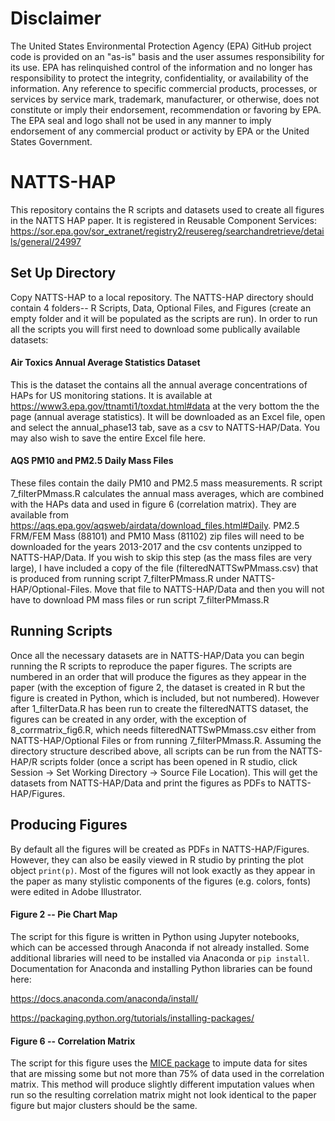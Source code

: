 # Disclaimer
The United States Environmental Protection Agency (EPA) GitHub project code is provided on an "as-is" basis and the user assumes responsibility for its use. EPA has relinquished control of the information and no longer has responsibility to protect the integrity, confidentiality, or availability of the information. Any reference to specific commercial products, processes, or services by service mark, trademark, manufacturer, or otherwise, does not constitute or imply their endorsement, recommendation or favoring by EPA. The EPA seal and logo shall not be used in any manner to imply endorsement of any commercial product or activity by EPA or the United States Government.

# NATTS-HAP
This repository contains the R scripts and datasets used to create all figures in the NATTS HAP paper.
It is registered in Reusable Component Services: https://sor.epa.gov/sor_extranet/registry2/reusereg/searchandretrieve/details/general/24997

## Set Up Directory
Copy NATTS-HAP to a local repository. The NATTS-HAP directory should contain 4 folders-- R Scripts, Data, Optional Files, and Figures (create an empty folder and it will be populated as the scripts are run). In order to run all the scripts you will first need to download some publically available datasets: 

#### Air Toxics Annual Average Statistics Dataset 
This is the dataset the contains all the annual average concentrations of HAPs for US monitoring stations. It is available at https://www3.epa.gov/ttnamti1/toxdat.html#data at the very bottom the the page (annual average statistics). It will be downloaded as an Excel file, open and select the annual_phase13 tab, save as a csv to NATTS-HAP/Data. You may also wish to save the entire Excel file here.

#### AQS PM10 and PM2.5 Daily Mass Files 
These files contain the daily PM10 and PM2.5 mass measurements. R script 7_filterPMmass.R calculates the annual mass averages, which are combined with the HAPs data and used in figure 6 (correlation matrix). They are available from https://aqs.epa.gov/aqsweb/airdata/download_files.html#Daily. PM2.5 FRM/FEM Mass (88101) and PM10 Mass (81102) zip files will need to be downloaded for the years 2013-2017 and the csv contents unzipped to NATTS-HAP/Data. If you wish to skip this step (as the mass files are very large), I have included a copy of the file (filteredNATTSwPMmass.csv) that is produced from running script 7_filterPMmass.R under NATTS-HAP/Optional-Files. Move that file to NATTS-HAP/Data and then you will not have to download PM mass files or run script 7_filterPMmass.R 

## Running Scripts
Once all the necessary datasets are in NATTS-HAP/Data you can begin running the R scripts to reproduce the paper figures. The scripts are numbered in an order that will produce the figures as they appear in the paper (with the exception of figure 2, the dataset is created in R but the figure is created in Python, which is included, but not numbered). However after 1_filterData.R has been run to create the filteredNATTS dataset, the figures can be created in any order, with the exception of 8_corrmatrix_fig6.R, which needs filteredNATTSwPMmass.csv either from NATTS-HAP/Optional Files or from running 7_filterPMmass.R. Assuming the directory structure described above, all scripts can be run from the NATTS-HAP/R scripts folder (once a script has been opened in R studio, click Session -> Set Working Directory -> Source File Location). This will get the datasets from NATTS-HAP/Data and print the figures as PDFs to NATTS-HAP/Figures.

## Producing Figures
By default all the figures will be created as PDFs in NATTS-HAP/Figures. However, they can also be easily viewed in R studio by printing the plot object `print(p)`. Most of the figures will not look exactly as they appear in the paper as many stylistic components of the figures (e.g. colors, fonts) were edited in Adobe Illustrator. 

#### Figure 2 -- Pie Chart Map
The script for this figure is written in Python using Jupyter notebooks, which can be accessed through Anaconda if not already installed. Some additional libraries will need to be installed via Anaconda or `pip install`. Documentation for Anaconda and installing Python libraries can be found here: 

https://docs.anaconda.com/anaconda/install/

https://packaging.python.org/tutorials/installing-packages/

#### Figure 6 -- Correlation Matrix
The script for this figure uses the [MICE package](https://cran.r-project.org/web/packages/mice/mice.pdf) to impute data for sites that are missing some but not more than 75% of data used in the correlation matrix. This method will produce slightly different imputation values when run so the resulting correlation matrix might not look identical to the paper figure but major clusters should be the same. 
